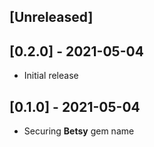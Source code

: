 ## [Unreleased]

## [0.2.0] - 2021-05-04

- Initial release

## [0.1.0] - 2021-05-04

- Securing **Betsy** gem name
